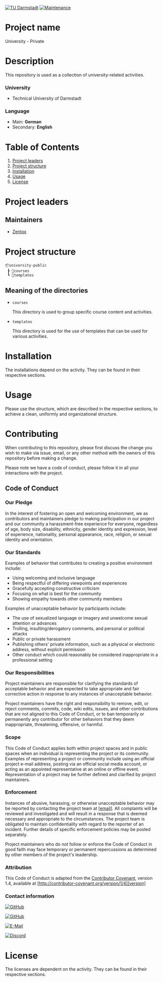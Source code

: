 [![TU Darmstadt](https://img.shields.io/badge/TU-Darmstadt-blue)](https://www.tu-darmstadt.de/index.en.jsp)
[![Maintenance](https://img.shields.io/badge/Maintenance-Yes-brightgreen)](https://github.com/Zentox/university-public/)


# Project name
University - Private

# Description
This repository is used as a collection of university-related activities.

### University
- Technical University of Darmstadt

### Language
- Main: **German**
- Secondary: **English**

# Table of Contents
1. [Project leaders](#Project-leaders)
1. [Project structure](#Project-structure)
1. [Installation](#Installation)
1. [Usage](#Usage)
1. [License](#License)

# Project leaders
## Maintainers
- [Zentox](https://github.com/Zentox)

# Project structure

<pre><code>&#128230;university-public
 ┣ &#128194;courses
 ┗ &#128194;templates
</code></pre>

## Meaning of the directories
- `courses`

  This directory is used to group specific course content and activities.

- `templates`

  This directory is used for the use of templates that can be used for various activities.

# Installation
The installations depend on the activity. They can be found in their respective sections.

# Usage
Please use the structure, which are described in the respective sections, to achieve a clean, uniformly and organizational structure.

# Contributing

When contributing to this repository, please first discuss the change you wish to make via issue, email, or any other method with the owners of this repository before making a change. 

Please note we have a code of conduct, please follow it in all your interactions with the project.

## Code of Conduct

### Our Pledge

In the interest of fostering an open and welcoming environment, we as
contributors and maintainers pledge to making participation in our project and
our community a harassment-free experience for everyone, regardless of age, body
size, disability, ethnicity, gender identity and expression, level of experience,
nationality, personal appearance, race, religion, or sexual identity and
orientation.

### Our Standards

Examples of behavior that contributes to creating a positive environment
include:

* Using welcoming and inclusive language
* Being respectful of differing viewpoints and experiences
* Gracefully accepting constructive criticism
* Focusing on what is best for the community
* Showing empathy towards other community members

Examples of unacceptable behavior by participants include:

* The use of sexualized language or imagery and unwelcome sexual attention or
advances
* Trolling, insulting/derogatory comments, and personal or political attacks
* Public or private harassment
* Publishing others' private information, such as a physical or electronic
  address, without explicit permission
* Other conduct which could reasonably be considered inappropriate in a
  professional setting

### Our Responsibilities

Project maintainers are responsible for clarifying the standards of acceptable
behavior and are expected to take appropriate and fair corrective action in
response to any instances of unacceptable behavior.

Project maintainers have the right and responsibility to remove, edit, or
reject comments, commits, code, wiki edits, issues, and other contributions
that are not aligned to this Code of Conduct, or to ban temporarily or
permanently any contributor for other behaviors that they deem inappropriate,
threatening, offensive, or harmful.

### Scope

This Code of Conduct applies both within project spaces and in public spaces
when an individual is representing the project or its community. Examples of
representing a project or community include using an official project e-mail
address, posting via an official social media account, or acting as an appointed
representative at an online or offline event. Representation of a project may be
further defined and clarified by project maintainers.

### Enforcement

Instances of abusive, harassing, or otherwise unacceptable behavior may be
reported by contacting the project team at [[email](mailto:nhanhuynh_online@protonmail.com)]. All
complaints will be reviewed and investigated and will result in a response that
is deemed necessary and appropriate to the circumstances. The project team is
obligated to maintain confidentiality with regard to the reporter of an incident.
Further details of specific enforcement policies may be posted separately.

Project maintainers who do not follow or enforce the Code of Conduct in good
faith may face temporary or permanent repercussions as determined by other
members of the project's leadership.

### Attribution

This Code of Conduct is adapted from the [Contributor Covenant][homepage], version 1.4,
available at [http://contributor-covenant.org/version/1/4][version]

[homepage]: http://contributor-covenant.org
[version]: http://contributor-covenant.org/version/1/4/

### Contact information
[![GitHub](https://img.shields.io/badge/GitHub-Issues-blue)](https://github.com/Zentox/university-private/issues)

[![GitHub](https://img.shields.io/badge/GitHub-Zentox-blue)](https://github.com/zentox)

[![E-Mail](https://img.shields.io/badge/E--Mail-Nhan%20Huynh-blue)](mailto:nhanhuynh_online@protonmail.com)

[![Discord](https://img.shields.io/badge/Discord-Nyanyan%235701-blue)](https://discord.com/)


# License
The licenses are dependent on the activity. They can be found in their respective sections.
